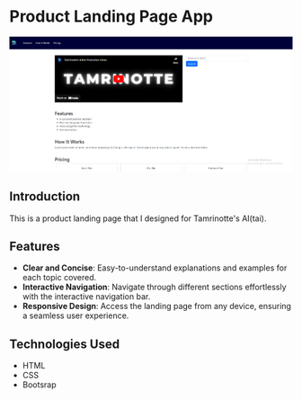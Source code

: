 # Product Landing Page App

![ProductLandingPageApp](https://raw.githubusercontent.com/dogaegeozden/ProductLandingPageApp/main/screenshots/screenshot1.png)

## Introduction

This is a product landing page that I designed for Tamrinotte's AI(tai). 

## Features

- **Clear and Concise**: Easy-to-understand explanations and examples for each topic covered.
- **Interactive Navigation**: Navigate through different sections effortlessly with the interactive navigation bar.
- **Responsive Design**: Access the landing page from any device, ensuring a seamless user experience.

## Technologies Used

- HTML
- CSS
- Bootsrap